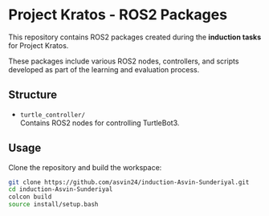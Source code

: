 # Project Kratos - ROS2 Packages

This repository contains ROS2 packages created during the **induction tasks** for Project Kratos.

These packages include various ROS2 nodes, controllers, and scripts developed as part of the learning and evaluation process.

## Structure

- `turtle_controller/`  
  Contains ROS2 nodes for controlling TurtleBot3.

## Usage

Clone the repository and build the workspace:

```bash
git clone https://github.com/asvin24/induction-Asvin-Sunderiyal.git
cd induction-Asvin-Sunderiyal
colcon build
source install/setup.bash
